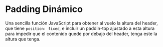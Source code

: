 # Padding Dinámico

Una sencilla función JavaScript para obtener al vuelo la altura del header, que tiene `position: fixed`, e incluir un paddin-top ajustado a esta altura para impedir que el contenido quede por debajo del header, tenga este la altura que tenga.  